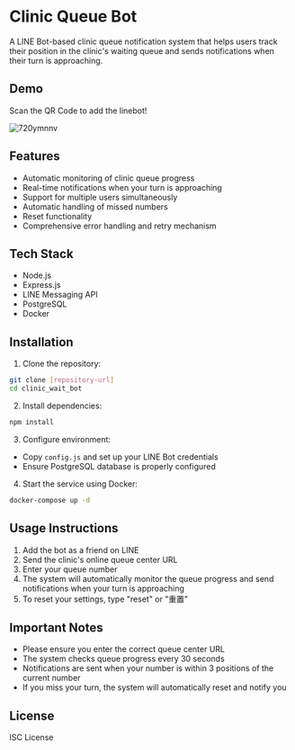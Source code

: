 # Clinic Queue Bot

A LINE Bot-based clinic queue notification system that helps users track their position in the clinic's waiting queue and sends notifications when their turn is approaching.

## Demo

Scan the QR Code to add the linebot!

![720ymnnv](https://github.com/user-attachments/assets/01ea0639-19ef-4082-b34b-b0fdd572d6cb)

## Features

- Automatic monitoring of clinic queue progress
- Real-time notifications when your turn is approaching
- Support for multiple users simultaneously
- Automatic handling of missed numbers
- Reset functionality
- Comprehensive error handling and retry mechanism

## Tech Stack

- Node.js
- Express.js
- LINE Messaging API
- PostgreSQL
- Docker

## Installation

1. Clone the repository:
```bash
git clone [repository-url]
cd clinic_wait_bot
```

2. Install dependencies:
```bash
npm install
```

3. Configure environment:
- Copy `config.js` and set up your LINE Bot credentials
- Ensure PostgreSQL database is properly configured

4. Start the service using Docker:
```bash
docker-compose up -d
```

## Usage Instructions

1. Add the bot as a friend on LINE
2. Send the clinic's online queue center URL
3. Enter your queue number
4. The system will automatically monitor the queue progress and send notifications when your turn is approaching
5. To reset your settings, type "reset" or "重置"

## Important Notes

- Please ensure you enter the correct queue center URL
- The system checks queue progress every 30 seconds
- Notifications are sent when your number is within 3 positions of the current number
- If you miss your turn, the system will automatically reset and notify you


## License

ISC License 
